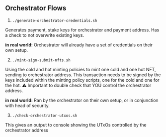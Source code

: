 
## Orchestrator Flows

1. `./generate-orchestrator-credentials.sh`

Generates payment, stake keys for orchestrator and payment address.
Has a check to not overwrite existing keys.

**in real world:** Orchestrator will already have a set of credentials on their own setup.

2. `./mint-sign-submit-nfts.sh`

Using the cold and hot minting policies to mint one cold and one hot NFT, sending to orchestrator address.
This transaction needs to be signed by the keys included within the minting policy scripts, one for the cold and one for the hot.
⚠️ Important to double check that YOU control the orchestrator address.

**in real world:** Ran by the orchestrator on their own setup, or in conjunction with head of security.

3. `./check-orchestrator-utxos.sh`

This gives an output to console showing the UTxOs controlled by the orchestrator address